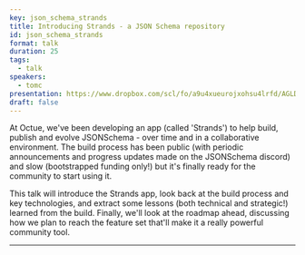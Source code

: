 ```yaml
---
key: json_schema_strands
title: Introducing Strands - a JSON Schema repository
id: json_schema_strands
format: talk
duration: 25
tags:
  - talk
speakers:
  - tomc
presentation: https://www.dropbox.com/scl/fo/a9u4xueurojxohsu4lrfd/AGLD0oJPP6OK-Ved0eWSME8?e=2&preview=introducing-strands.pdf&rlkey=msisvkx4h50902qvc052z9v3m&st=0mh3slll&dl=0
draft: false
---
```


At Octue, we've been developing an app (called 'Strands') to help build, publish and evolve JSONSchema - over time and in a collaborative environment. The build process has been public (with periodic announcements and progress updates made on the JSONSchema discord) and slow (bootstrapped funding only!) but it's finally ready for the community to start using it.

This talk will introduce the Strands app, look back at the build process and key technologies, and extract some lessons (both technical and strategic!) learned from the build. Finally, we'll look at the roadmap ahead, discussing how we plan to reach the feature set that'll make it a really powerful community tool.

---


